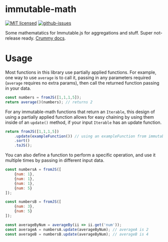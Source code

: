 # immutable-math

[![MIT licensed](https://img.shields.io/badge/license-MIT-blue.svg)](http://opensource.org/licenses/MIT)
[![github-issues](https://img.shields.io/github/issues/blueflag/immutable-math.svg)](https://github.com/blueflag/immutable-math/issues)

Some mathematatics for Immutable.js for aggregations and stuff. Super not-release ready. [Crummy docs](http://blueflag.github.io/immutable-math/).

# Usage

Most functions in this library use partially applied functions.
For example, one way to use `average` is to call it, passing in any parameters required (`average` requires no extra params), then call the returned function passing in your data.

```js
const numbers = fromJS([1,1,1,5]);
return average()(numbers); // returns 2
```

For any immutable-math functions that return an `Iterable`, this design of using a partially applied function allows for easy chaining by using them inside of an `update()` method, if your input `Iterable` has an update function.

```js
return fromJS([1,1,1,5])
    .update(exampleFunction()) // using an exampleFunction from immutable-math in a chain
    .sort()
    .toJS();
```

You can also define a function to perform a specific operation, and use it multiple times by passing in different input data.

```js
const numbersA = fromJS([
	{num: 1},
	{num: 1},
	{num: 1},
	{num: 5}
]);

const numbersB = fromJS([
	{num: 3},
	{num: 5}
]);

const averageByNum = averageBy(ii => ii.get('num'));
const averageA = numbersA.update(averageByNum); // averageA is 2
const averageB = numbersB.update(averageByNum); // averageB is 4
```